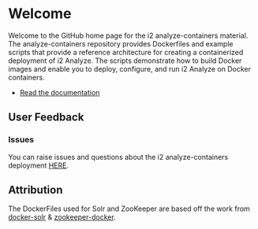 # Welcome

Welcome to the GitHub home page for the i2 analyze-containers material. The analyze-containers repository provides Dockerfiles and example scripts that provide a reference architecture for creating a containerized deployment of i2 Analyze. The scripts demonstrate how to build Docker images and enable you to deploy, configure, and run i2 Analyze on Docker containers.

* [Read the documentation](https://i2group.github.io/analyze-deployment-tooling/)

## User Feedback

### Issues

You can raise issues and questions about the i2 analyze-containers deployment [HERE](https://github.com/i2group/analyze-deployment-tooling/issues).

## Attribution

The DockerFiles used for Solr and ZooKeeper are based off the work from [docker-solr](https://github.com/docker-solr/docker-solr) & [zookeeper-docker](https://github.com/31z4/zookeeper-docker).
